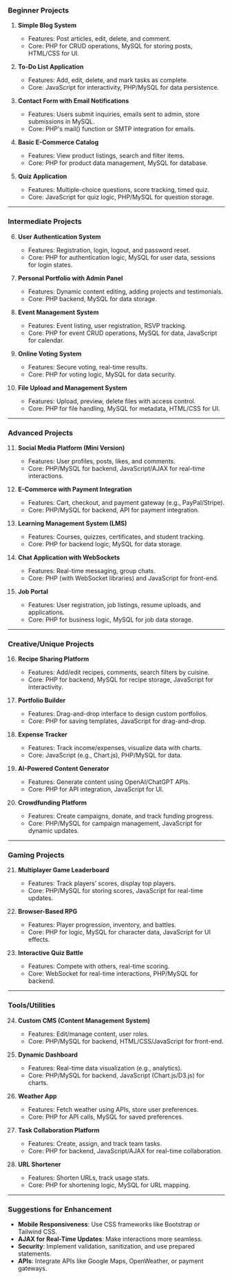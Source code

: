 

### **Beginner Projects**
1. **Simple Blog System**
   - Features: Post articles, edit, delete, and comment.
   - Core: PHP for CRUD operations, MySQL for storing posts, HTML/CSS for UI.

2. **To-Do List Application**
   - Features: Add, edit, delete, and mark tasks as complete.
   - Core: JavaScript for interactivity, PHP/MySQL for data persistence.

3. **Contact Form with Email Notifications**
   - Features: Users submit inquiries, emails sent to admin, store submissions in MySQL.
   - Core: PHP's mail() function or SMTP integration for emails.

4. **Basic E-Commerce Catalog**
   - Features: View product listings, search and filter items.
   - Core: PHP for product data management, MySQL for database.

5. **Quiz Application**
   - Features: Multiple-choice questions, score tracking, timed quiz.
   - Core: JavaScript for quiz logic, PHP/MySQL for question storage.

---

### **Intermediate Projects**
6. **User Authentication System**
   - Features: Registration, login, logout, and password reset.
   - Core: PHP for authentication logic, MySQL for user data, sessions for login states.

7. **Personal Portfolio with Admin Panel**
   - Features: Dynamic content editing, adding projects and testimonials.
   - Core: PHP backend, MySQL for data storage.

8. **Event Management System**
   - Features: Event listing, user registration, RSVP tracking.
   - Core: PHP for event CRUD operations, MySQL for data, JavaScript for calendar.

9. **Online Voting System**
   - Features: Secure voting, real-time results.
   - Core: PHP for voting logic, MySQL for data security.

10. **File Upload and Management System**
    - Features: Upload, preview, delete files with access control.
    - Core: PHP for file handling, MySQL for metadata, HTML/CSS for UI.

---

### **Advanced Projects**
11. **Social Media Platform (Mini Version)**
    - Features: User profiles, posts, likes, and comments.
    - Core: PHP/MySQL for backend, JavaScript/AJAX for real-time interactions.

12. **E-Commerce with Payment Integration**
    - Features: Cart, checkout, and payment gateway (e.g., PayPal/Stripe).
    - Core: PHP/MySQL for backend, API for payment integration.

13. **Learning Management System (LMS)**
    - Features: Courses, quizzes, certificates, and student tracking.
    - Core: PHP for backend logic, MySQL for data storage.

14. **Chat Application with WebSockets**
    - Features: Real-time messaging, group chats.
    - Core: PHP (with WebSocket libraries) and JavaScript for front-end.

15. **Job Portal**
    - Features: User registration, job listings, resume uploads, and applications.
    - Core: PHP for business logic, MySQL for job data storage.

---

### **Creative/Unique Projects**
16. **Recipe Sharing Platform**
    - Features: Add/edit recipes, comments, search filters by cuisine.
    - Core: PHP for backend, MySQL for recipe storage, JavaScript for interactivity.

17. **Portfolio Builder**
    - Features: Drag-and-drop interface to design custom portfolios.
    - Core: PHP for saving templates, JavaScript for drag-and-drop.

18. **Expense Tracker**
    - Features: Track income/expenses, visualize data with charts.
    - Core: JavaScript (e.g., Chart.js), PHP/MySQL for data.

19. **AI-Powered Content Generator**
    - Features: Generate content using OpenAI/ChatGPT APIs.
    - Core: PHP for API integration, JavaScript for UI.

20. **Crowdfunding Platform**
    - Features: Create campaigns, donate, and track funding progress.
    - Core: PHP/MySQL for campaign management, JavaScript for dynamic updates.

---

### **Gaming Projects**
21. **Multiplayer Game Leaderboard**
    - Features: Track players’ scores, display top players.
    - Core: PHP/MySQL for storing scores, JavaScript for real-time updates.

22. **Browser-Based RPG**
    - Features: Player progression, inventory, and battles.
    - Core: PHP for logic, MySQL for character data, JavaScript for UI effects.

23. **Interactive Quiz Battle**
    - Features: Compete with others, real-time scoring.
    - Core: WebSocket for real-time interactions, PHP/MySQL for backend.

---

### **Tools/Utilities**
24. **Custom CMS (Content Management System)**
    - Features: Edit/manage content, user roles.
    - Core: PHP/MySQL for backend, HTML/CSS/JavaScript for front-end.

25. **Dynamic Dashboard**
    - Features: Real-time data visualization (e.g., analytics).
    - Core: PHP/MySQL for backend, JavaScript (Chart.js/D3.js) for charts.

26. **Weather App**
    - Features: Fetch weather using APIs, store user preferences.
    - Core: PHP for API calls, MySQL for saved preferences.

27. **Task Collaboration Platform**
    - Features: Create, assign, and track team tasks.
    - Core: PHP for backend, JavaScript/AJAX for real-time collaboration.

28. **URL Shortener**
    - Features: Shorten URLs, track usage stats.
    - Core: PHP for shortening logic, MySQL for URL mapping.

---

### **Suggestions for Enhancement**
- **Mobile Responsiveness**: Use CSS frameworks like Bootstrap or Tailwind CSS.
- **AJAX for Real-Time Updates**: Make interactions more seamless.
- **Security**: Implement validation, sanitization, and use prepared statements.
- **APIs**: Integrate APIs like Google Maps, OpenWeather, or payment gateways.
